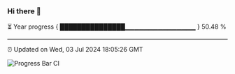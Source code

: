 ### Hi there 👋

⏳ Year progress { ███████████████▁▁▁▁▁▁▁▁▁▁▁▁▁▁▁ } 50.48 %

---

⏰ Updated on Wed, 03 Jul 2024 18:05:26 GMT

![Progress Bar CI](https://github.com/liununu/liununu/workflows/Progress%20Bar%20CI/badge.svg)
